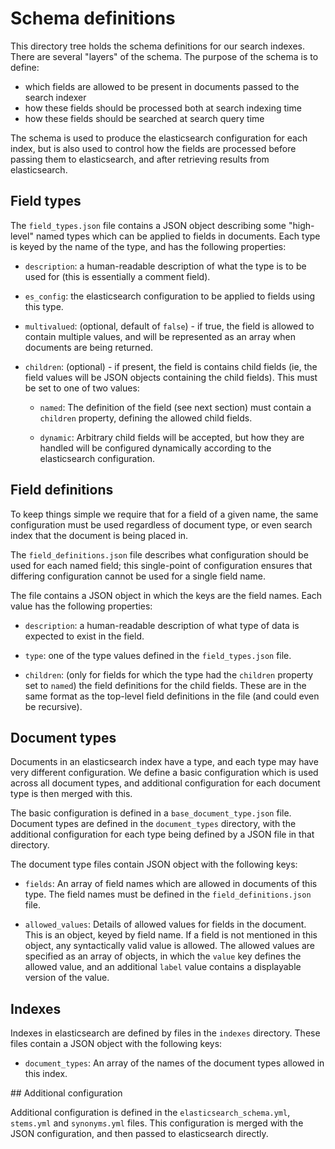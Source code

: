 # Schema definitions

This directory tree holds the schema definitions for our search indexes.  There
are several "layers" of the schema.  The purpose of the schema is to define:

 - which fields are allowed to be present in documents passed to the search
   indexer
 - how these fields should be processed both at search indexing time
 - how these fields should be searched at search query time

The schema is used to produce the elasticsearch configuration for each index,
but is also used to control how the fields are processed before passing them to
elasticsearch, and after retrieving results from elasticsearch.

## Field types

The `field_types.json` file contains a JSON object describing some "high-level"
named types which can be applied to fields in documents.  Each type is keyed by
the name of the type, and has the following properties:

 - `description`: a human-readable description of what the type is to be used
   for (this is essentially a comment field).

 - `es_config`: the elasticsearch configuration to be applied to fields using
   this type.

 - `multivalued`: (optional, default of `false`) - if true, the field is
   allowed to contain multiple values, and will be represented as an array when
   documents are being returned.

 - `children`: (optional) - if present, the field is contains child fields (ie,
   the field values will be JSON objects containing the child fields).  This
   must be set to one of two values:

   - `named`: The definition of the field (see next section) must contain a
     `children` property, defining the allowed child fields.

   - `dynamic`: Arbitrary child fields will be accepted, but how they are
     handled will be configured dynamically according to the elasticsearch
     configuration.

## Field definitions

To keep things simple we require that for a field of a given name, the same
configuration must be used regardless of document type, or even search index
that the document is being placed in.

The `field_definitions.json` file describes what configuration should be used
for each named field; this single-point of configuration ensures that differing
configuration cannot be used for a single field name.

The file contains a JSON object in which the keys are the field names.  Each
value has the following properties:

 - `description`: a human-readable description of what type of data is expected
   to exist in the field.

 - `type`: one of the type values defined in the `field_types.json` file.

 - `children`: (only for fields for which the type had the `children` property
   set to `named`) the field definitions for the child fields.  These are in
   the same format as the top-level field definitions in the file (and could
   even be recursive).

## Document types

Documents in an elasticsearch index have a type, and each type may have very
different configuration.  We define a basic configuration which is used across
all document types, and additional configuration for each document type is then
merged with this.

The basic configuration is defined in a `base_document_type.json` file.
Document types are defined in the `document_types` directory, with the
additional configuration for each type being defined by a JSON file in that
directory.

The document type files contain JSON object with the following keys:

 - `fields`: An array of field names which are allowed in documents of this
   type.  The field names must be defined in the `field_definitions.json` file.

 - `allowed_values`: Details of allowed values for fields in the document. This
   is an object, keyed by field name.  If a field is not mentioned in this
   object, any syntactically valid value is allowed.  The allowed values are
   specified as an array of objects, in which the `value` key defines the
   allowed value, and an additional `label` value contains a displayable
   version of the value.

## Indexes

Indexes in elasticsearch are defined by files in the `indexes` directory.
These files contain a JSON object with the following keys:

 - `document_types`: An array of the names of the document types allowed in this index.

## Additional configuration

Additional configuration is defined in the `elasticsearch_schema.yml`,
`stems.yml` and `synonyms.yml` files.  This configuration is merged with the
JSON configuration, and then passed to elasticsearch directly.
